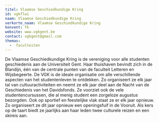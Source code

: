 ```yaml
---
titel: Vlaamse Geschiedkundige Kring
id: vgkflwi
naam: Vlaamse Geschiedkundige Kring
verkorte_naam: Vlaamse Geschiedkundige Kring
konvent: fk
website: www.vgkgent.be
contact: vgkgent@gmail.com
themas:
  -  faculteiten
---
```

De Vlaamse Geschiedkundige Kring is de vereniging voor alle studenten geschiedenis aan de Universiteit Gent. Haar thuishaven bevindt zich in de Blandijn, één van de centrale punten van de faculteit Letteren en Wijsbegeerte. De VGK is de ideale organisatie om alle verschillende aspecten van het studentenleven te ontdekken. Zo organiseert ze elk jaar tal van cultuuractiviteiten en neemt ze elk jaar deel aan de Nacht van de Geschiedenis van het Davidsfonds. Ze voorziet ook de vele studentencursussen, die al menig student een zorgeloze augustus bezorgden. Ook op sportief en feestelijke vlak staat ze er elk jaar opnieuw. Zo organiseert ze dit jaar opnieuw een openingsfuif in de Vooruit. Als kers op de taart biedt ze jaarlijks aan haar leden twee culturele reizen en een skireis aan.
